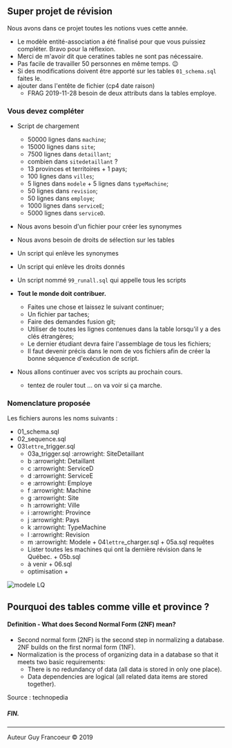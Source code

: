 ## Super projet de révision

Nous avons dans ce projet toutes les notions vues cette année.

 + Le modèle entité-association a été finalisé pour que vous puissiez compléter. Bravo pour la réflexion.
 + Merci de m'avoir dit que ceratines tables ne sont pas nécessaire.
 + Pas facile de travailler 50 personnes en même temps. :wink:
 + Si des modifications doivent être apporté sur les tables `01_schema.sql` faites le.
 + ajouter dans l'entête de fichier (cp4 date raison)
   - FRAG 2019-11-28 besoin de deux attributs dans la tables employe.
 
### Vous devez compléter 

 + Script de chargement 
   - 50000 lignes dans `machine`;
   - 15000 lignes dans `site`;
   - 7500 lignes dans `detaillant`;
   - combien dans `sitedetaillant` ?
   - 13 provinces et territoires + 1 pays;
   - 100 lignes dans `villes`;
   - 5 lignes dans `modele` + 5 lignes dans `typeMachine`;
   - 50 lignes dans `revision`;
   - 50 lignes dans `employe`;
   - 1000 lignes dans `serviceE`;
   - 5000 lignes dans `serviceD`.
 + Nous avons besoin d'un fichier pour créer les synonymes
 + Nous avons besoin de droits de sélection sur les tables
 + Un script qui enlève les synonymes
 + Un script qui enlève les droits donnés
 + Un script nommé `99_runall.sql` qui appelle tous les scripts 
   
 + **Tout le monde doit contribuer.** 
   - Faites une chose et laissez le suivant continuer;
   - Un fichier par taches;
   - Faire des demandes fusion git;
   - Utiliser de toutes les lignes contenues dans la table lorsqu'il y a des clés étrangères;
   - Le dernier étudiant devra faire l'assemblage de tous les fichiers;
   - Il faut devenir précis dans le nom de vos fichiers afin de créer la bonne séquence d'exécution de script.
 
 + Nous allons continuer avec vos scripts au prochain cours.
   - tentez de rouler tout ... on va voir si ça marche.
 
 ### Nomenclature proposée
 
 Les fichiers aurons les noms suivants :
   + 01_schema.sql
   + 02_sequence.sql
   + 03`lettre`_trigger.sql
      - 03a_trigger.sql :arrowright: SiteDetaillant
      - b :arrowright: Detaillant
      - c :arrowright: ServiceD
      - d :arrowright: ServiceE
      - e :arrowright: Employe
      - f :arrowright: Machine
      - g :arrowright: Site
      - h :arrowright: Ville
      - i :arrowright: Province
      - j :arrowright: Pays
      - k :arrowright: TypeMachine
      - l :arrowright: Revision
      - m :arrowright: Modele
    + 04`lettre`_charger.sql
    + 05a.sql requêtes 
      - Lister toutes les machines qui ont la dernière révision dans le Québec.
    + 05b.sql
      - à venir
    + 06.sql
      - optimisation
    +
      
 
 ![modele LQ](https://github.com/guyfrancoeur/INF3080/blob/master/labo/super/modele-lq.png)
 
 ## Pourquoi des tables comme ville et province ?
 
 #### Definition - What does Second Normal Form (2NF) mean?
   + Second normal form (2NF) is the second step in normalizing a database. 2NF builds on the first normal form (1NF).
   + Normalization is the process of organizing data in a database so that it meets two basic requirements:
     - There is no redundancy of data (all data is stored in only one place).
     - Data dependencies are logical (all related data items are stored together).
 
 Source : technopedia
 
 ##### FIN.
 ---
 Auteur Guy Francoeur :copyright: 2019
